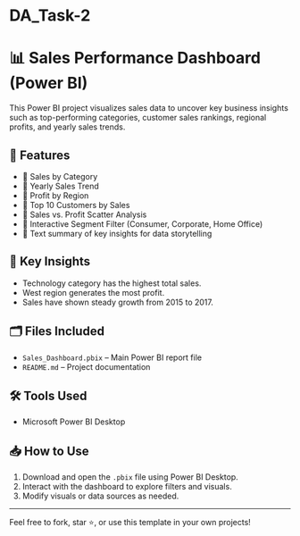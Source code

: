 # DA_Task-2
# 📊 Sales Performance Dashboard (Power BI)

This Power BI project visualizes sales data to uncover key business insights such as top-performing categories, customer sales rankings, regional profits, and yearly sales trends.

## 🚀 Features

- 🔹 Sales by Category  
- 🔹 Yearly Sales Trend  
- 🔹 Profit by Region  
- 🔹 Top 10 Customers by Sales  
- 🔹 Sales vs. Profit Scatter Analysis  
- 🔹 Interactive Segment Filter (Consumer, Corporate, Home Office)  
- 🔹 Text summary of key insights for data storytelling

## 📌 Key Insights

- Technology category has the highest total sales.  
- West region generates the most profit.  
- Sales have shown steady growth from 2015 to 2017.

## 🗂️ Files Included

- `Sales_Dashboard.pbix` – Main Power BI report file  
- `README.md` – Project documentation

## 🛠️ Tools Used

- Microsoft Power BI Desktop

## 📥 How to Use

1. Download and open the `.pbix` file using Power BI Desktop.
2. Interact with the dashboard to explore filters and visuals.
3. Modify visuals or data sources as needed.

---

Feel free to fork, star ⭐, or use this template in your own projects!


